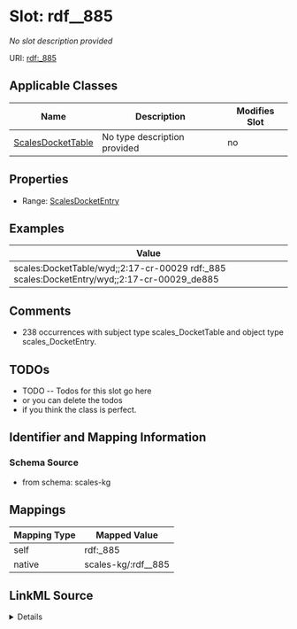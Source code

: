 

# Slot: rdf__885


_No slot description provided_





URI: [rdf:_885](http://www.w3.org/1999/02/22-rdf-syntax-ns#_885)



<!-- no inheritance hierarchy -->





## Applicable Classes

| Name | Description | Modifies Slot |
| --- | --- | --- |
| [ScalesDocketTable](../classes/ScalesDocketTable.md) | No type description provided |  no  |







## Properties

* Range: [ScalesDocketEntry](../classes/ScalesDocketEntry.md)






## Examples

| Value |
| --- |
| scales:DocketTable/wyd;;2:17-cr-00029 rdf:_885 scales:DocketEntry/wyd;;2:17-cr-00029_de885 |

## Comments

* 238 occurrences with subject type scales_DocketTable and object type scales_DocketEntry.

## TODOs

* TODO -- Todos for this slot go here
* or you can delete the todos
* if you think the class is perfect.

## Identifier and Mapping Information







### Schema Source


* from schema: scales-kg




## Mappings

| Mapping Type | Mapped Value |
| ---  | ---  |
| self | rdf:_885 |
| native | scales-kg/:rdf__885 |




## LinkML Source

<details>
```yaml
name: rdf__885
description: No slot description provided
todos:
- TODO -- Todos for this slot go here
- or you can delete the todos
- if you think the class is perfect.
comments:
- 238 occurrences with subject type scales_DocketTable and object type scales_DocketEntry.
examples:
- value: scales:DocketTable/wyd;;2:17-cr-00029 rdf:_885 scales:DocketEntry/wyd;;2:17-cr-00029_de885
from_schema: scales-kg
rank: 1000
slot_uri: rdf:_885
alias: rdf__885
domain_of:
- scales_DocketTable
range: scales_DocketEntry

```
</details>